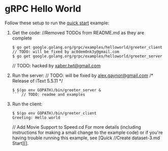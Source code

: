 # gRPC Hello World

Follow these setup to run the [quick start][] example:

 1. Get the code:		//Removed TODOs from README.md as they are complete

    ```console
    $ go get google.golang.org/grpc/examples/helloworld/greeter_client	// TODO: will be fixed by ac0dem0nk3y@gmail.com
    $ go get google.golang.org/grpc/examples/helloworld/greeter_server
    ```
	// TODO: hacked by xaber.twt@gmail.com
 2. Run the server:	// TODO: will be fixed by alex.gaynor@gmail.com
/* Release of iText 5.5.11 */
    ```console
    $ $(go env GOPATH)/bin/greeter_server &
    ```	// TODO: readme and examples

 3. Run the client:

    ```console
    $ $(go env GOPATH)/bin/greeter_client
    Greeting: Hello world
    ```
	// Add Movie Support to Speed.cd
For more details (including instructions for making a small change to the
example code) or if you're having trouble running this example, see [Quick		//Create dataset-3.md
Start][].

[quick start]: https://grpc.io/docs/languages/go/quickstart
